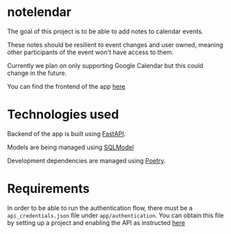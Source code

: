notelendar
===

The goal of this project is to be able to add notes to calendar events.

These notes should be resilient to event changes and user owned, meaning other participants of the event won't have access to them.

Currently we plan on only supporting Google Calendar but this could change in the future.

You can find the frontend of the app [here](https://github.com/mario462/notelendar-frontend)

Technologies used
===

Backend of the app is built using [FastAPI](https://fastapi.tiangolo.com/).

Models are being managed using [SQLModel](https://github.com/tiangolo/sqlmodel)

Development dependencies are managed using [Poetry](https://python-poetry.org/).

Requirements
===

In order to be able to run the authentication flow, there must be a `api_credentials.json` file under `app/authentication`. You can obtain this file by setting up a project and enabling the API as instructed [here](https://developers.google.com/workspace/guides/create-project)
